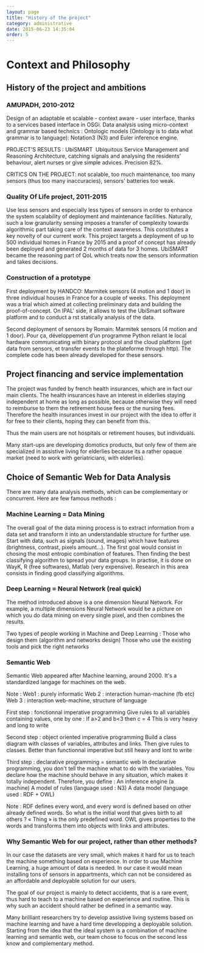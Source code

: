 ```yaml
---
layout: page
title: "History of the project"
category: administrative
date: 2015-06-23 14:35:04
order: 5
---
```



# Context and Philosophy

## History of the project and ambitions

### AMUPADH, 2010-2012

Design of an adaptable et scalable - context aware - user interface, thanks to a services based interface in OSGi. Data analysis using micro-context and grammar based technics :
Ontologic models (Ontology is to data what grammar is to language): Notation3 (N3) and Euler inference engine.

PROJECT'S RESULTS : UbiSMART  Ubiquitous Service Management and Reasoning Architecture, catching signals and analysing the residents’ behaviour, alert nurses or give simple advices. Precision 82%.

CRITICS ON THE PROJECT: not scalable, too much maintenance, too many sensors (thus too many inaccuracies), sensors' batteries too weak.

### Quality Of Life project, 2011-2015

Use less sensors and especially less types of sensors in order to enhance the system scalability of deployment and maintenance facilities. Naturally, such a low granularity sensing imposes a transfer of complexity towards algorithmic part taking care of the context awareness. This constitutes a key novelty of our current work. This project targets a deployment of up to 500 individual homes in France by 2015 and a proof of concept has already been deployed and generated 2 months of data for 3 homes. UbiSMART became the reasoning part of QoL which treats now the sensors information and takes decisions.


### Construction of a prototype

First deployment by HANDCO: Marmitek sensors (4 motion and 1 door) in three individual houses in France for a couple of weeks. This deployment was a trial which aimed at collecting preliminary data and building the proof-of-concept. On IPAL' side, it allows to test the UbiSmart software platform and to conduct a rst statically analysis of the data.

Second  deployment of sensors by Romain: Marmitek sensors (4 motion and 1 door). Pour ça, développement d’un programme Python reliant le local hardware communicating with binary protocol and the cloud platform (get data from sensors, et transfer events to the plateforme through http). The complete code has been already developed for these sensors.



## Project financing and service implementation

The project was funded by french health insurances, which are in fact our main clients.
The health insurances have an interest in elderlies staying independent at home as long as possible, because otherwise they will need to reimburse to them the retirement house fees or the nursing fees. Therefore the health insurances invest in our project with the idea to offer it for free to their clients, hoping they can benefit from this.

Thus the main users are not hospitals or retirement houses, but individuals. 

Many start-ups are developing domotics products, but only few of them are specialized in assistive living for elderlies because its a rather opaque market (need to work with geriatricians, with elderlies). 

## Choice of Semantic Web for Data Analysis

There are many data analysis methods, which can be complementary or concurrent. Here are few famous methods :

### Machine Learning = Data Mining

The overall goal of the data mining process is to extract information from a data set and transform it into an understandable structure for further use. Start with data, such as signals (sound, images) which have features (brightness, contrast, pixels amount…). The first goal would consist in chosing the most entropic combination of features. Then finding the best classifying algorithm to spread your data groups.
In practise, it is done on WayK, R (free softwares), Matlab (very expensive).
Research in this area consists in finding good classifying algorithms.

### Deep Learning = Neural Network (real quick)

The method introduced above is a one dimension Neural Network. For example, a multiple dimensions Neural Network would be a picture on which you do data mining on every single pixel, and then combines the results.

Two types of people working in Machine and Deep Learning :
Those who design them (algorithm and networks design)
Those who use the existing tools and pick the right networks

### Semantic Web

Semantic Web appeared after Machine learning, around 2000.
It's a standardized langage for machines on the web. 

Note :
Web1 : purely informatic
Web 2 : interaction human-machine (fb etc)
Web 3 : interaction web-machine, structure of language

First step : fonctionnal imperative programming
Give rules to all variables containing values, one by one :
If a>2 and b<3 then c = 4 
This is very heavy and long to write

Second step : object oriented imperative programming
Build a class diagram with classes of variables, attributes and links. Then give rules to classes.
Better than functionnal imperative but still heavy and lont to write

Third step : declarative programming = semantic web
In declarative programming, you don't tell the machine what to do with the variables. You declare how the machine should behave in any situation, which makes it totally independent. Therefore, you define :
An inference engine (a machine)
A model of rules (language used : N3)
A data model (language used : RDF + OWL)

Note : RDF defines every word, and every word is defined based on other already defined words. So what is the initial word that gives birth to all others ? « Thing » is the only predefined word. OWL gives properties to the words and transforms them into objects with links and attributes. 

### Why Semantic Web for our project, rather than other methods?


In our case the datasets are very small, which makes it hard for us to teach the machine something based on experience.
In order to use Machine Learning, a huge amount of data is needed. In our case it would mean installing tons of sensors in appartments, which can not be considered as an affordable and deployable solution for our users. 

The goal of our project is mainly to detect accidents, that is a rare event, thus hard to teach to a machine based on experience and routine. This is why such an accident should rather be defined in a semantic way. 

Many brilliant researchers try to develop assistive living systems based on machine learning and have a hard time developping a deployable solution. Starting from the idea that the ideal system is a combination of machine learning and semantic web, our team chose to focus on the second less know and complementary method. 
